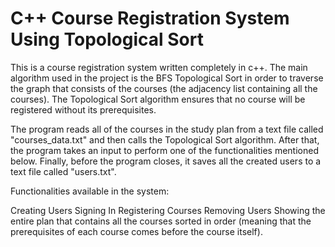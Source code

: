 # C++ Course Registration System Using Topological Sort
This is a course registration system written completely in c++. The main algorithm used in the project is the BFS Topological Sort in order to traverse the graph that consists of the courses (the adjacency list containing all the courses). The Topological Sort algorithm ensures that no course will be registered without its prerequisites.

The program reads all of the courses in the study plan from a text file called "courses_data.txt" and then calls the Topological Sort algorithm. After that, the program takes an input to perform one of the functionalities mentioned below. Finally, before the program closes, it saves all the created users to a text file called "users.txt".

Functionalities available in the system:

Creating Users
Signing In
Registering Courses
Removing Users
Showing the entire plan that contains all the courses sorted in order (meaning that the prerequisites of each course comes before the course itself).
